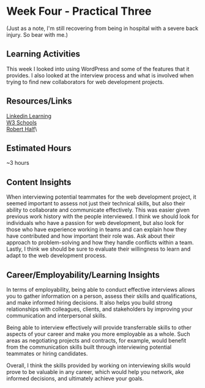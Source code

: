 # Week Four - Practical Three

(Just as a note, I'm still recovering from being in hospital with a severe back injury. So bear with me.)

## Learning Activities

This week I looked into using WordPress and some of the features that it provides. I also looked at the interview process and what is involved when trying to find new collaborators for web development projects.

## Resources/Links

[Linkedin Learning](https://www.linkedin.com/learning/wordpress-essential-training-14942667)\
[W3 Schools](https://www.w3schools.blog/wordpress-tutorial)\
[Robert Half](https://www.roberthalf.com/blog/evaluating-job-candidates/16-web-developer-interview-questions-every-hiring-manager-should-ask)\

## Estimated Hours

~3 hours

## Content Insights

When interviewing potential teammates for the web development project, it seemed important to assess not just their technical skills, but also their ability to collaborate and communicate effectively. This was easier given previous work history with the people interviewed. I think we should look for individuals who have a passion for web development, but also look for those who have experience working in teams and can explain how they have contributed and how important their role was. Ask about their approach to problem-solving and how they handle conflicts within a team. Lastly, I think we should be sure to evaluate their willingness to learn and adapt to the web development process.

## Career/Employability/Learning Insights

In terms of employability, being able to conduct effective interviews allows you to gather information on a person, assess their skills and qualifications, and make informed hiring decisions. It also helps you build strong relationships with colleagues, clients, and stakeholders by improving your communication and interpersonal skills.

Being able to interview effectively will provide transferrable skills to other aspects of your career and make you more employable as a whole. Such areas as negotiating projects and contracts, for example, would benefit from the communication skills built through interviewing potential teammates or hiring candidates.

Overall, I think the skills provided by working on interviewing skills would prove to be valuable in any career, which would help you network, ake informed decisions, and ultimately achieve your goals.
